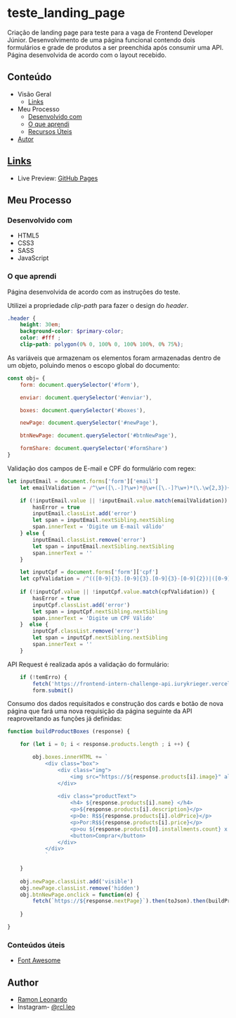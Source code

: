# teste_landing_page
Criação de landing page para teste para a vaga de Frontend Developer Júnior. Desenvolvimento de uma página funcional contendo dois formulários e grade de produtos a ser preenchida após consumir uma API. Página desenvolvida de acordo com o layout recebido.

## Conteúdo

- Visão Geral
  - [Links](https://github.com/Rleopioneer/teste_landing_page/blob/master/README.md#links)
- Meu Processo
  - [Desenvolvido com](https://github.com/Rleopioneer/teste_landing_page/blob/master/README.md#built-with)
  - [O que aprendi](https://github.com/Rleopioneer/teste_landing_page/blob/master/README.md#what-i-learned)
  - [Recursos Úteis](https://github.com/Rleopioneer/teste_landing_page/blob/master/README.md#useful-resources)
- [Autor](https://github.com/Rleopioneer/teste_landing_page/blob/master/README.md#author)

## [Links](https://github.com/Rleopioneer/teste_landing_page/blob/master/README.md#links)

- Live Preview: [GitHub Pages](https://rleopioneer.github.io/teste_landing_page/)

## Meu Processo

### Desenvolvido com

- HTML5
- CSS3
- SASS
- JavaScript

### O que aprendi

Página desenvolvida de acordo com as instruções do teste. 

Utilizei a propriedade *clip-path* para fazer o design do *header*.

```scss
.header {
    height: 30em;
    background-color: $primary-color;
    color: #fff ;
    clip-path: polygon(0% 0, 100% 0, 100% 100%, 0% 75%);
```



As variáveis que armazenam os elementos foram armazenadas dentro de um objeto, poluindo menos o escopo global do documento:

```javascript
const obj= {
    form: document.querySelector('#form'),

    enviar: document.querySelector('#enviar'),

    boxes: document.querySelector('#boxes'),

    newPage: document.querySelector('#newPage'),

    btnNewPage: document.querySelector('#btnNewPage'),

    formShare: document.querySelector('#formShare')
}
```

Validação dos campos de E-mail e CPF do formulário com regex:

```javascript
let inputEmail = document.forms['form']['email']
    let emailValidation = /^\w+([\.-]?\w+)*@\w+([\.-]?\w+)*(\.\w{2,3})+$/

    if (!inputEmail.value || !inputEmail.value.match(emailValidation)) {
        hasError = true
        inputEmail.classList.add('error')
        let span = inputEmail.nextSibling.nextSibling
        span.innerText = 'Digite um E-mail válido'
    } else {
        inputEmail.classList.remove('error')
        let span = inputEmail.nextSibling.nextSibling
        span.innerText = ''
    }

    let inputCpf = document.forms['form']['cpf']
    let cpfValidation = /^(([0-9]{3}.[0-9]{3}.[0-9]{3}-[0-9]{2})|([0-9]{11}))$/
         
    if (!inputCpf.value || !inputCpf.value.match(cpfValidation)) {
        hasError = true
        inputCpf.classList.add('error')
        let span = inputCpf.nextSibling.nextSibling
        span.innerText = 'Digite um CPF Válido'
    }  else {
        inputCpf.classList.remove('error')
        let span = inputCpf.nextSibling.nextSibling
        span.innerText = ''
    }
```

API Request é realizada após a validação do formulário:

```js
    if (!temErro) {
        fetch('https://frontend-intern-challenge-api.iurykrieger.vercel.app/products?	page=1').then(toJson).then(buildProductBoxes).catch(errorMsg)
        form.submit()
```



Consumo dos dados requisitados e construção dos cards e botão de nova página que fará uma nova requisição da página seguinte da API reaproveitando as funções já definidas:

```js
function buildProductBoxes (response) {

    for (let i = 0; i < response.products.length ; i ++) {

        obj.boxes.innerHTML += `
            <div class="box">
                <div class="img">
                    <img src="https://${response.products[i].image}" alt="Porduct Image" class="product_img">
                </div>
                 
                <div class="productText">    
                    <h4> ${response.products[i].name} </h4>
                    <p>${response.products[i].description}</p>
                    <p>De: R$${response.products[i].oldPrice}</p>
                    <p>Por:R$${response.products[i].price}</p>
                    <p>ou ${response.products[0].installments.count} x de R$${response.products[0].installments.value}</p>
                    <button>Comprar</button>
                </div>
            </div>
            `
        
    }
    
    obj.newPage.classList.add('visible')
    obj.newPage.classList.remove('hidden')
    obj.btnNewPage.onclick = function(e) {
        fetch(`https://${response.nextPage}`).then(toJson).then(buildProductBoxes).catch(errorMsg)
    
    }

}
```

### Conteúdos úteis

- [Font Awesome](https://fontawesome.com/)

## Author

- [Ramon Leonardo](https://www.linkedin.com/in/ramon-leonardo-rx/)
- Instagram- [@rcl.leo](https://www.instagram.com/rcl.leo/)
